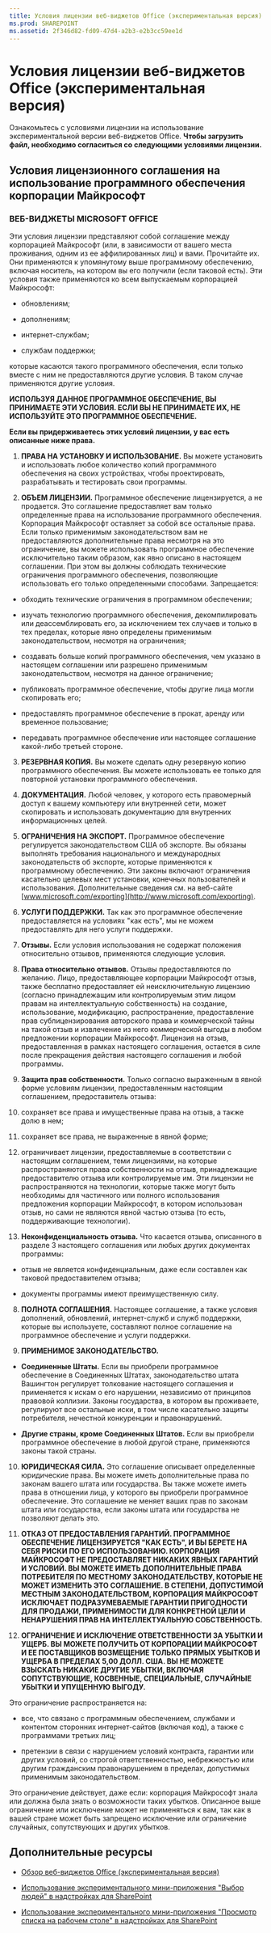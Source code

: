 ```yaml
---
title: Условия лицензии веб-виджетов Office (экспериментальная версия)
ms.prod: SHAREPOINT
ms.assetid: 2f346d82-fd09-47d4-a2b3-e2b3cc59ee1d
---
```



# Условия лицензии веб-виджетов Office (экспериментальная версия)
Ознакомьтесь с условиями лицензии на использование экспериментальной версии веб-виджетов Office.
 **Чтобы загрузить файл, необходимо согласиться со следующими условиями лицензии.**





## Условия лицензионного соглашения на использование программного обеспечения корпорации Майкрософт


### ВЕБ-ВИДЖЕТЫ MICROSOFT OFFICE

Эти условия лицензии представляют собой соглашение между корпорацией Майкрософт (или, в зависимости от вашего места проживания, одним из ее аффилированных лиц) и вами. Прочитайте их. Они применяются к упомянутому выше программному обеспечению, включая носитель, на котором вы его получили (если таковой есть). Эти условия также применяются ко всем выпускаемым корпорацией Майкрософт:




- обновлениям;


- дополнениям;


- интернет-службам;


- службам поддержки;


которые касаются такого программного обеспечения, если только вместе с ним не предоставляются другие условия. В таком случае применяются другие условия.



 **ИСПОЛЬЗУЯ ДАННОЕ ПРОГРАММНОЕ ОБЕСПЕЧЕНИЕ, ВЫ ПРИНИМАЕТЕ ЭТИ УСЛОВИЯ. ЕСЛИ ВЫ НЕ ПРИНИМАЕТЕ ИХ, НЕ ИСПОЛЬЗУЙТЕ ЭТО ПРОГРАММНОЕ ОБЕСПЕЧЕНИЕ.**



 **Если вы придерживаетесь этих условий лицензии, у вас есть описанные ниже права.**




1. **ПРАВА НА УСТАНОВКУ И ИСПОЛЬЗОВАНИЕ.** Вы можете установить и использовать любое количество копий программного обеспечения на своих устройствах, чтобы проектировать, разрабатывать и тестировать свои программы.


2. **ОБЪЕМ ЛИЦЕНЗИИ.** Программное обеспечение лицензируется, а не продается. Это соглашение предоставляет вам только определенные права на использование программного обеспечения. Корпорация Майкрософт оставляет за собой все остальные права. Если только применимым законодательством вам не предоставляются дополнительные права несмотря на это ограничение, вы можете использовать программное обеспечение исключительно таким образом, как явно описано в настоящем соглашении. При этом вы должны соблюдать технические ограничения программного обеспечения, позволяющие использовать его только определенными способами. Запрещается:

  - обходить технические ограничения в программном обеспечении;


  - изучать технологию программного обеспечения, декомпилировать или деассемблировать его, за исключением тех случаев и только в тех пределах, которые явно определены применимым законодательством, несмотря на ограничения;


  - создавать больше копий программного обеспечения, чем указано в настоящем соглашении или разрешено применимым законодательством, несмотря на данное ограничение;


  - публиковать программное обеспечение, чтобы другие лица могли скопировать его;


  - предоставлять программное обеспечение в прокат, аренду или временное пользование;


  - передавать программное обеспечение или настоящее соглашение какой-либо третьей стороне.


3. **РЕЗЕРВНАЯ КОПИЯ.** Вы можете сделать одну резервную копию программного обеспечения. Вы можете использовать ее только для повторной установки программного обеспечения.


4. **ДОКУМЕНТАЦИЯ.** Любой человек, у которого есть правомерный доступ к вашему компьютеру или внутренней сети, может скопировать и использовать документацию для внутренних информационных целей.


5. **ОГРАНИЧЕНИЯ НА ЭКСПОРТ.** Программное обеспечение регулируется законодательством США об экспорте. Вы обязаны выполнять требования национального и международных законодательств об экспорте, которые применяются к программному обеспечению. Эти законы включают ограничения касательно целевых мест установки, конечных пользователей и использования. Дополнительные сведения см. на веб-сайте [www.microsoft.com/exporting](http://www.microsoft.com/exporting).


6. **УСЛУГИ ПОДДЕРЖКИ.** Так как это программное обеспечение предоставляется на условиях "как есть", мы не можем предоставлять для него услуги поддержки.


7. **Отзывы.** Если условия использования не содержат положения относительно отзывов, применяются следующие условия.

1. **Права относительно отзывов.** Отзывы предоставляются по желанию. Лицо, предоставляющее корпорации Майкрософт отзыв, также бесплатно предоставляет ей неисключительную лицензию (согласно принадлежащим или контролируемым этим лицом правам на интеллектуальную собственность) на создание, использование, модификацию, распространение, предоставление прав сублицензирования авторского права и коммерческой тайны на такой отзыв и извлечение из него коммерческой выгоды в любом предложении корпорации Майкрософт. Лицензия на отзыв, предоставленная в рамках настоящего соглашения, остается в силе после прекращения действия настоящего соглашения и любой программы.


2. **Защита прав собственности.** Только согласно выраженным в явной форме условиям лицензии, предоставленным настоящим соглашением, предоставитель отзыва:

1. сохраняет все права и имущественные права на отзыв, а также долю в нем;


2. сохраняет все права, не выраженные в явной форме;


3. ограничивает лицензии, предоставляемые в соответствии с настоящим соглашением, теми лицензиями, на которые распространяются права собственности на отзыв, принадлежащие предоставителю отзыва или контролируемые им. Эти лицензии не распространяются на технологии, которые также могут быть необходимы для частичного или полного использования предложения корпорации Майкрософт, в котором использован отзыв, но сами не являются явной частью отзыва (то есть, поддерживающие технологии).


3. **Неконфиденциальность отзыва.** Что касается отзыва, описанного в разделе 3 настоящего соглашения или любых других документах программы:

  - отзыв не является конфиденциальным, даже если составлен как таковой предоставителем отзыва;


  - документы программы имеют преимущественную силу.


8. **ПОЛНОТА СОГЛАШЕНИЯ.** Настоящее соглашение, а также условия дополнений, обновлений, интернет-служб и служб поддержки, которые вы используете, составляют полное соглашение на программное обеспечение и услуги поддержки.


9. **ПРИМЕНИМОЕ ЗАКОНОДАТЕЛЬСТВО.**

  - **Соединенные Штаты.** Если вы приобрели программное обеспечение в Соединенных Штатах, законодательство штата Вашингтон регулирует толкование настоящего соглашения и применяется к искам о его нарушении, независимо от принципов правовой коллизии. Законы государства, в котором вы проживаете, регулируют все остальные иски, в том числе касательно защиты потребителя, нечестной конкуренции и правонарушений.


  - **Другие страны, кроме Соединенных Штатов.** Если вы приобрели программное обеспечение в любой другой стране, применяются законы такой страны.


10. **ЮРИДИЧЕСКАЯ СИЛА.** Это соглашение описывает определенные юридические права. Вы можете иметь дополнительные права по законам вашего штата или государства. Вы также можете иметь права в отношении лица, у которого вы приобрели программное обеспечение. Это соглашение не меняет ваших прав по законам штата или государства, если законы штата или государства не позволяют делать это.


11. **ОТКАЗ ОТ ПРЕДОСТАВЛЕНИЯ ГАРАНТИЙ. ПРОГРАММНОЕ ОБЕСПЕЧЕНИЕ ЛИЦЕНЗИРУЕТСЯ "КАК ЕСТЬ", И ВЫ БЕРЕТЕ НА СЕБЯ РИСКИ ПО ЕГО ИСПОЛЬЗОВАНИЮ. КОРПОРАЦИЯ МАЙКРОСОФТ НЕ ПРЕДОСТАВЛЯЕТ НИКАКИХ ЯВНЫХ ГАРАНТИЙ И УСЛОВИЙ. ВЫ МОЖЕТЕ ИМЕТЬ ДОПОЛНИТЕЛЬНЫЕ ПРАВА ПОТРЕБИТЕЛЯ ПО МЕСТНОМУ ЗАКОНОДАТЕЛЬСТВУ, КОТОРЫЕ НЕ МОЖЕТ ИЗМЕНИТЬ ЭТО СОГЛАШЕНИЕ. В СТЕПЕНИ, ДОПУСТИМОЙ МЕСТНЫМ ЗАКОНОДАТЕЛЬСТВОМ, КОРПОРАЦИЯ МАЙКРОСОФТ ИСКЛЮЧАЕТ ПОДРАЗУМЕВАЕМЫЕ ГАРАНТИИ ПРИГОДНОСТИ ДЛЯ ПРОДАЖИ, ПРИМЕНИМОСТИ ДЛЯ КОНКРЕТНОЙ ЦЕЛИ И НЕНАРУШЕНИЯ ПРАВ НА ИНТЕЛЛЕКТУАЛЬНУЮ СОБСТВЕННОСТЬ.**


12. **ОГРАНИЧЕНИЕ И ИСКЛЮЧЕНИЕ ОТВЕТСТВЕННОСТИ ЗА УБЫТКИ И УЩЕРБ. ВЫ МОЖЕТЕ ПОЛУЧИТЬ ОТ КОРПОРАЦИИ МАЙКРОСОФТ И ЕЕ ПОСТАВЩИКОВ ВОЗМЕЩЕНИЕ ТОЛЬКО ПРЯМЫХ УБЫТКОВ И УЩЕРБА В ПРЕДЕЛАХ 5,00 ДОЛЛ. США. ВЫ НЕ МОЖЕТЕ ВЗЫСКАТЬ НИКАКИЕ ДРУГИЕ УБЫТКИ, ВКЛЮЧАЯ СОПУТСТВУЮЩИЕ, КОСВЕННЫЕ, СПЕЦИАЛЬНЫЕ, СЛУЧАЙНЫЕ УБЫТКИ И УПУЩЕННУЮ ВЫГОДУ.**


Это ограничение распространяется на:




- все, что связано с программным обеспечением, службами и контентом сторонних интернет-сайтов (включая код), а также с программами третьих лиц;


- претензии в связи с нарушением условий контракта, гарантии или других условий, со строгой ответственностью, небрежностью или другим гражданским правонарушением в пределах, допустимых применимым законодательством.


Это ограничение действует, даже если: корпорация Майкрософт знала или должна была знать о возможности таких убытков. Описанное выше ограничение или исключение может не применяться к вам, так как в вашей стране может быть запрещено исключение или ограничение случайных, сопутствующих и других убытков.




## Дополнительные ресурсы
<a name="bk_addresources"> </a>


-  [Обзор веб-виджетов Office (экспериментальная версия)](office-web-widgetsexperimental-overview.md)


-  [Использование экспериментального мини-приложения "Выбор людей" в надстройках для SharePoint](use-the-experimental-people-picker-widget-in-sharepoint-add-ins.md)


-  [Использование экспериментального мини-приложения "Просмотр списка на рабочем столе" в надстройках для SharePoint](use-the-experimental-desktop-list-view-widget-in-sharepoint-add-ins.md)



